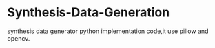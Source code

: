 # Synthesis-Data-Generation
synthesis data generator python implementation code,it use pillow and opencv. 

